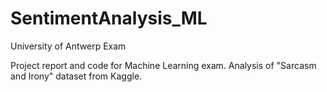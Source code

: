 # SentimentAnalysis_ML
University of Antwerp Exam

Project report and code for Machine Learning exam. Analysis of "Sarcasm and Irony" dataset from Kaggle.

